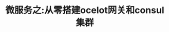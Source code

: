 ---
title: 微服务之:从零搭建ocelot网关和consul集群
tags: [NetCore,Gateway,Ocelot,网关]
style: fill
color: secondary
description:  微服务之:从零搭建ocelot网关和consul集群
external_url: https://www.cnblogs.com/xiaoliangge/p/10221950.html
---